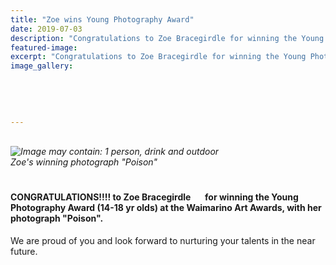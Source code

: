 ```yaml
---
title: "Zoe wins Young Photography Award"
date: 2019-07-03
description: "Congratulations to Zoe Bracegirdle for winning the Young Photography Award at the Waimarino Art Awards..."
featured-image: 
excerpt: "Congratulations to Zoe Bracegirdle for winning the Young Photography Award (14-18 yr olds) at the Waimarino Art Awards, with her photograph \"Poison\"."
image_gallery:
    
    
    
    
    
---
```


<p><br /><em><img src="https://scontent-syd2-1.xx.fbcdn.net/v/t1.0-9/65571099_626638241167058_2318236111576498176_n.jpg?_nc_cat=102&amp;_nc_eui2=AeE2EwMn9S7SdhRPLMW-9gWpeIkYlowPKdHE3Z-E9sTmwijNXQX7XTlOZ6y4DQ0VYPoY7DGwS0-RwPW7NtgmsQpKHDMyqVtMRrthM0QHxh8fnA&amp;_nc_oc=AQlPLPKrGC_qwme5pDtCMuXDReuxQ5693BrT0SkceHO0gYVJeZdzm6kSMUCCZzWOKgA&amp;_nc_ht=scontent-syd2-1.xx&amp;oh=a74df4fd0b92ad061cfdc8c1eb943875&amp;oe=5DC4B8BB" alt="Image may contain: 1 person, drink and outdoor" /></em><br /><em>Zoe's winning photograph "Poison"</em></p>
<h4><span><br />CONGRATULATIONS!!!! to Zoe Bracegirdle&nbsp;</span><span class="_47e3 _5mfr" title="smile emoticon"><img class="img" src="https://static.xx.fbcdn.net/images/emoji.php/v9/t4c/1/16/1f642.png?_nc_eui2=AeGyD4bxUgIwcat9sBItfyJum0rB3p2kge1B58-qzVZSuptpOxzhHpDO_Qdk8vKwrrMmV9UTPnBr0Nd006lcYrkPESpth_ZFX5fnHtsbtOs_vw" alt="" width="16" height="16" />&nbsp;</span><span>for winning the Young Photography Award (14-18 yr olds) at the Waimarino Art Awards, with her photograph "Poison".</span></h4>
<p><span>We are proud of you and look forward to nurturing your talents in the near future.</span></p>

